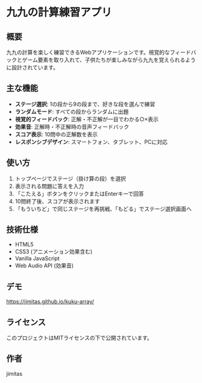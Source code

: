 # 九九の計算練習アプリ

## 概要
九九の計算を楽しく練習できるWebアプリケーションです。視覚的なフィードバックとゲーム要素を取り入れて、子供たちが楽しみながら九九を覚えられるように設計されています。

## 主な機能
- **ステージ選択**: 1の段から9の段まで、好きな段を選んで練習
- **ランダムモード**: すべての段からランダムに出題
- **視覚的フィードバック**: 正解・不正解が一目でわかる○×表示
- **効果音**: 正解時・不正解時の音声フィードバック
- **スコア表示**: 10問中の正解数を表示
- **レスポンシブデザイン**: スマートフォン、タブレット、PCに対応

## 使い方
1. トップページでステージ（掛け算の段）を選択
2. 表示される問題に答えを入力
3. 「こたえる」ボタンをクリックまたはEnterキーで回答
4. 10問終了後、スコアが表示されます
5. 「もういちど」で同じステージを再挑戦、「もどる」でステージ選択画面へ

## 技術仕様
- HTML5
- CSS3 (アニメーション効果含む)
- Vanilla JavaScript
- Web Audio API (効果音)

## デモ
https://jimitas.github.io/kuku-array/

## ライセンス
このプロジェクトはMITライセンスの下で公開されています。

## 作者
jimitas